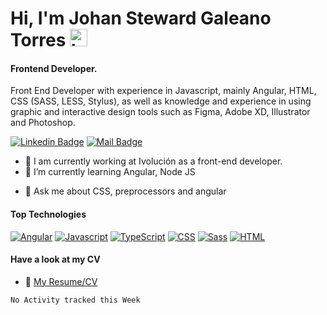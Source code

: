# Hi, I'm Johan Steward Galeano Torres <img src="https://user-images.githubusercontent.com/1303154/88677602-1635ba80-d120-11ea-84d8-d263ba5fc3c0.gif" width="28px" alt="hi">
#### Frontend Developer.

Front End Developer with experience in Javascript, mainly Angular, HTML, CSS (SASS, LESS, Stylus), as well as knowledge and experience in using graphic and interactive design tools such as Figma, Adobe XD, Illustrator and Photoshop.

[![Linkedin Badge](https://img.shields.io/badge/LinkedIn-0077B5?style=for-the-badge&logo=linkedin&logoColor=white)](https://www.linkedin.com/in/johan-steward-galeano/) [![Mail Badge](https://img.shields.io/badge/Gmail-D14836?style=for-the-badge&logo=gmail&logoColor=white)](mailto:johans.galeanot@hotmail.com)

- 🔭 I am currently working at Ivolución as a front-end developer.
- 🌱 I’m currently learning Angular, Node JS
<!-- - 👯 I’m looking to collaborate on ... -->
<!-- - 🤔 I’m looking for help with ... -->
- 💬 Ask me about CSS, preprocessors and angular
<!-- - 📫 How to reach me: ... -->
<!-- - 😄 Pronouns: ... -->
<!-- - ⚡ Fun fact: ... -->

#### Top Technologies

<!-- TODO: Make technologies links takes you to repositories -->

[![Angular](https://img.shields.io/badge/Angular-DD0031?style=for-the-badge&logo=angular&logoColor=white)](#) [![Javascript](https://img.shields.io/badge/JavaScript-323330?style=for-the-badge&logo=javascript&logoColor=F7DF1E)](#) [![TypeScript](https://img.shields.io/badge/TypeScript-007ACC?style=for-the-badge&logo=typescript&logoColor=white)](#) [![CSS](https://img.shields.io/badge/CSS3-1572B6?style=for-the-badge&logo=css3&logoColor=white)](#) [![Sass](https://img.shields.io/badge/Sass-CC6699?style=for-the-badge&logo=sass&logoColor=white)](#) [![HTML](https://img.shields.io/badge/HTML-239120?style=for-the-badge&logo=html5&logoColor=white)](#)

<!-- [![Nodejs](	https://img.shields.io/badge/Node.js-43853D?style=for-the-badge&logo=node.js&logoColor=white)](#) -->

#### Have a look at my CV
- :paperclip: [My Resume/CV](https://github.com/JStewardGT/JStewardGT/blob/main/CV.pdf)

<!-- #### GitHub Coding Stats

![Ipenywis's github stats](https://github-readme-stats.vercel.app/api?username=andresmorenoj&count_private=true&theme=tokyonight&show_icons=true&hide=stars)

[![Top Langs](https://github-readme-stats.vercel.app/api/top-langs/?username=andresmorenoj&layout=compact&theme=tokyonight)](https://github.com/andresmorenoj/github-readme-stats) -->

<!-- #### WakaTime Coding Stats -->

<!--START_SECTION:waka-->
```text
No Activity tracked this Week
```
<!--END_SECTION:waka-->
